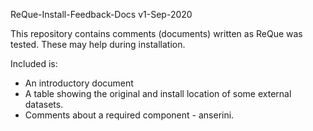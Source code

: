 ReQue-Install-Feedback-Docs v1-Sep-2020

This repository contains comments (documents) written as ReQue was tested. These may help during installation. 

Included is:
- An introductory document
- A table showing the original and install location of some external datasets. 
- Comments about a required component - anserini.

